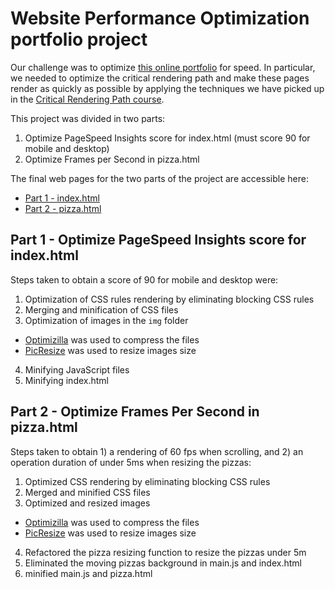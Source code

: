 # Website Performance Optimization portfolio project
Our challenge was to optimize [this online portfolio](https://github.com/MichelML/frontend-nanodegree-websiteoptimization) for speed. In particular, we needed to optimize the critical rendering path and make these pages render as quickly as possible by applying the techniques we have picked up in the [Critical Rendering Path course](https://www.udacity.com/course/ud884).

This project was divided in two parts: 
1. Optimize PageSpeed Insights score for index.html (must score 90 for mobile and desktop) 
2. Optimize Frames per Second in pizza.html

The final web pages for the two parts of the project are accessible here: 
- [Part 1 - index.html](https://michelml.github.io/frontend-nanodegree-websiteoptimization/dist/)
- [Part 2 - pizza.html](https://michelml.github.io/frontend-nanodegree-websiteoptimization/dist/views/pizza.html)

## Part 1 - Optimize PageSpeed Insights score for index.html
Steps taken to obtain a score of 90 for mobile and desktop were:
1. Optimization of CSS rules rendering by eliminating blocking CSS rules
2. Merging and minification of CSS files
3. Optimization of images in the `img` folder
  * [Optimizilla](http://optimizilla.com/) was used to compress the files
  * [PicResize](http://www.picresize.com/) was used to resize images size
4. Minifying JavaScript files
5. Minifying index.html

## Part 2 - Optimize Frames Per Second in pizza.html
Steps taken to obtain 1) a rendering of 60 fps when scrolling, and 2) an operation duration of under 5ms when resizing the pizzas: 
1. Optimized CSS rendering by eliminating blocking CSS rules
2. Merged and minified CSS files
3. Optimized and resized images
  * [Optimizilla](http://optimizilla.com/) was used to compress the files
  * [PicResize](http://www.picresize.com/) was used to resize images size
4. Refactored the pizza resizing function to resize the pizzas under 5m
5. Eliminated the moving pizzas background in main.js and index.html
6. minified main.js and pizza.html
 

